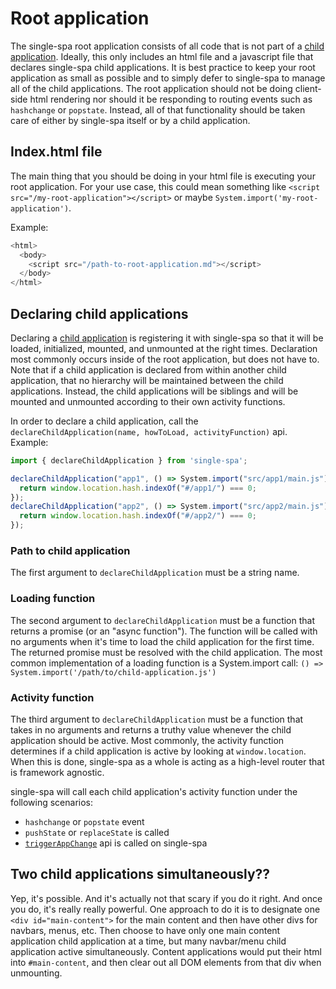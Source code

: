 # Root application
The single-spa root application consists of all code that is not part of a
[child application](/docs/child-applications.md). Ideally, this only includes an html file
and a javascript file that declares single-spa child applications. It is best practice to keep your
root application as small as possible and to simply defer to single-spa to manage
all of the child applications. The root application should not be doing client-side html
rendering nor should it be responding to routing events such as `hashchange` or `popstate`.
Instead, all of that functionality should be taken care of either by single-spa itself or by
a child application.

## Index.html file
The main thing that you should be doing in your html file is executing your root application. For your
use case, this could mean something like `<script src="/my-root-application"></script>` or maybe
`System.import('my-root-application')`.

Example:
```js
<html>
  <body>
    <script src="/path-to-root-application.md"></script>
  </body>
</html>
```

## Declaring child applications

Declaring a [child application](/docs/child-applications.md) is registering it with single-spa so that it will be loaded,
initialized, mounted, and unmounted at the right times. Declaration most commonly occurs inside of the root application, but
does not have to. Note that if a child application is declared from within another child application, that no hierarchy
will be maintained between the child applications. Instead, the child applications will be siblings and will be mounted
and unmounted according to their own activity functions.

In order to declare a child application, call the `declareChildApplication(name, howToLoad, activityFunction)` api. Example:

```js
import { declareChildApplication } from 'single-spa';

declareChildApplication("app1", () => System.import("src/app1/main.js"), function() {
  return window.location.hash.indexOf("#/app1/") === 0;
});
declareChildApplication("app2", () => System.import("src/app2/main.js"), function() {
  return window.location.hash.indexOf("#/app2/") === 0;
});
```

### Path to child application
The first argument to `declareChildApplication` must be a string name.

### Loading function
The second argument to `declareChildApplication` must be a function that returns a promise (or an "async function").
The function will be called with no arguments when it's time to load the child application for the first time. The returned
promise must be resolved with the child application. The most common implementation of a loading function is a System.import call:
`() => System.import('/path/to/child-application.js')`

### Activity function
The third argument to `declareChildApplication` must be a function that takes in no arguments and returns a truthy
value whenever the child application should be active. Most commonly, the activity function determines if a child application
is active by looking at `window.location`. When this is done, single-spa as a whole is acting as a high-level router
that is framework agnostic.

single-spa will call each child application's activity function under the following scenarios:
- `hashchange` or `popstate` event
- `pushState` or `replaceState` is called
- [`triggerAppChange`](/docs/single-spa-api.md#triggerappchange) api is called on single-spa

## Two child applications simultaneously??
Yep, it's possible. And it's actually not that scary if you do it right. And once you do,
it's really really powerful. One approach to do it is to designate one `<div id="main-content">` for the main
content and then have other divs for navbars, menus, etc. Then choose to have
only one main content application child application at a time, but many navbar/menu child application active
simultaneously. Content applications would put their html into `#main-content`, and then clear out all DOM elements
from that div when unmounting.
